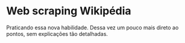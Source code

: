 # Web scraping Wikipédia

Praticando essa nova habilidade. Dessa vez um pouco mais direto ao pontos, sem explicações tão detalhadas.
